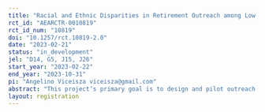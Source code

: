 ```yaml
---
title: "Racial and Ethnic Disparities in Retirement Outreach among Low-to-Middle Income Workers"
rct_id: "AEARCTR-0010819"
rct_id_num: "10819"
doi: "10.1257/rct.10819-2.0"
date: "2023-02-21"
status: "in_development"
jel: "D14, G5, J15, J26"
start_year: "2023-02-22"
end_year: "2023-10-31"
pi: "Angelino Viceisza viceisza@gmail.com"
abstract: "This project’s primary goal is to design and pilot outreach programs intended to improve retirement knowledge and preparedness among low to moderate income workers. Comparisons will be drawn across Black, Hispanic, and White workers."
layout: registration
---
```


